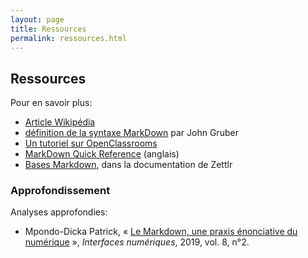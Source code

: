 ```yaml
---
layout: page
title: Ressources
permalink: ressources.html
---
```


## Ressources

Pour en savoir plus:

* [Article Wikipédia](https://fr.wikipedia.org/wiki/Markdown)
* [définition de la syntaxe MarkDown](https://daringfireball.net/projects/markdown/syntax) par John Gruber
* [Un tutoriel sur OpenClassrooms](https://web.archive.org/web/20170426235521/https://openclassrooms.com/courses/redigez-en-markdown)
* [MarkDown Quick Reference](http://en.support.wordpress.com/markdown-quick-reference/) (anglais)
* [Bases Markdown](https://docs.zettlr.com/fr/reference/markdown-basics/#bases-markdown), dans la documentation de Zettlr

### Approfondissement

Analyses approfondies:

- Mpondo-Dicka Patrick, « [Le Markdown, une praxis énonciative du numérique](http://dx.doi.org/10.25965/interfaces-numeriques.3915) », *Interfaces numériques*, 2019, vol. 8, n°2.
